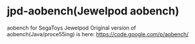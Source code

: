 jpd-aobench(Jewelpod aobench)
===========

aobench for SegaToys Jewelpod
Original version of aobench(Java/proce55ing) is here: https://code.google.com/p/aobench/